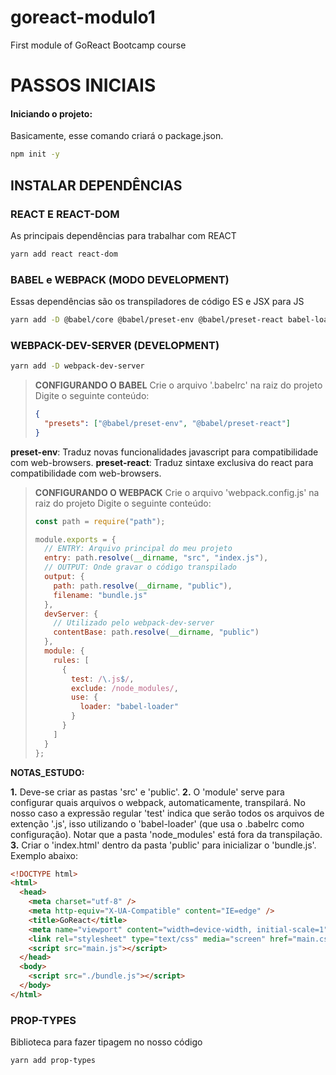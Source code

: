 # goreact-modulo1

First module of GoReact Bootcamp course

# PASSOS INICIAIS

#### Iniciando o projeto:

Basicamente, esse comando criará o package.json.

```bash
npm init -y
```

## INSTALAR DEPENDÊNCIAS

### REACT E REACT-DOM

As principais dependências para trabalhar com REACT

```bash
yarn add react react-dom
```

### BABEL e WEBPACK (MODO DEVELOPMENT)

Essas dependências são os transpiladores de código ES e JSX para JS

```bash
yarn add -D @babel/core @babel/preset-env @babel/preset-react babel-loader webpack webpack-cli
```

### WEBPACK-DEV-SERVER (DEVELOPMENT)

```bash
yarn add -D webpack-dev-server
```

> **CONFIGURANDO O BABEL**
> Crie o arquivo '.babelrc' na raiz do projeto
> Digite o seguinte conteúdo:
>
> ```json
> {
>   "presets": ["@babel/preset-env", "@babel/preset-react"]
> }
> ```

**preset-env**: Traduz novas funcionalidades javascript para compatibilidade com web-browsers.
**preset-react**: Traduz sintaxe exclusiva do react para compatibilidade com web-browsers.

> **CONFIGURANDO O WEBPACK**
> Crie o arquivo 'webpack.config.js' na raiz do projeto
> Digite o seguinte conteúdo:
>
> ```javascript
> const path = require("path");
>
> module.exports = {
>   // ENTRY: Arquivo principal do meu projeto
>   entry: path.resolve(__dirname, "src", "index.js"),
>   // OUTPUT: Onde gravar o código transpilado
>   output: {
>     path: path.resolve(__dirname, "public"),
>     filename: "bundle.js"
>   },
>   devServer: {
>     // Utilizado pelo webpack-dev-server
>     contentBase: path.resolve(__dirname, "public")
>   },
>   module: {
>     rules: [
>       {
>         test: /\.js$/,
>         exclude: /node_modules/,
>         use: {
>           loader: "babel-loader"
>         }
>       }
>     ]
>   }
> };
> ```

**NOTAS_ESTUDO:**

**1.** Deve-se criar as pastas 'src' e 'public'.
**2.** O 'module' serve para configurar quais arquivos o webpack, automaticamente, transpilará. No nosso caso a expressão regular 'test' indica que serão todos os arquivos de extenção '.js', isso utilizando o 'babel-loader' (que usa o .babelrc como configuração). Notar que a pasta 'node_modules' está fora da transpilação.
**3.** Criar o 'index.html' dentro da pasta 'public' para inicializar o 'bundle.js'. Exemplo abaixo:

```html
<!DOCTYPE html>
<html>
  <head>
    <meta charset="utf-8" />
    <meta http-equiv="X-UA-Compatible" content="IE=edge" />
    <title>GoReact</title>
    <meta name="viewport" content="width=device-width, initial-scale=1" />
    <link rel="stylesheet" type="text/css" media="screen" href="main.css" />
    <script src="main.js"></script>
  </head>
  <body>
    <script src="./bundle.js"></script>
  </body>
</html>
```

### PROP-TYPES

Biblioteca para fazer tipagem no nosso código

```bash
yarn add prop-types
```
